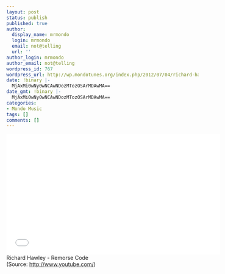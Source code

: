 ```yaml
---
layout: post
status: publish
published: true
author:
  display_name: mrmondo
  login: mrmondo
  email: not@telling
  url: ''
author_login: mrmondo
author_email: not@telling
wordpress_id: 767
wordpress_url: http://wp.mondotunes.org/index.php/2012/07/04/richard-hawley-remorse-code/
date: !binary |-
  MjAxMi0wNy0wNCAwNDozMTozOSArMDAwMA==
date_gmt: !binary |-
  MjAxMi0wNy0wNCAwNDozMTozOSArMDAwMA==
categories:
- Mondo Music
tags: []
comments: []
---
```

<iframe width="560" height="315" src="//www.youtube.com/embed/kcRzbjGlPNQ" frameborder="0"> </iframe>
Richard Hawley - Remorse Code
<div class="attribution">(<span>Source:</span> <a href="http://www.youtube.com/">http://www.youtube.com/</a>)</div>
